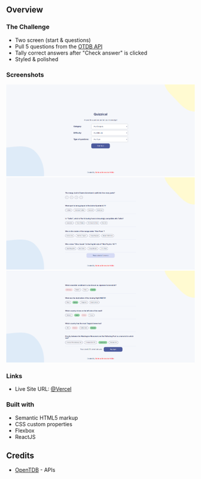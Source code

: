 
## Overview

### The Challenge

- Two screen (start & questions)
- Pull 5 questions from the [OTDB API](https://opentdb.com/)
- Tally correct answers after "Check answer" is clicked
- Styled & polished

### Screenshots

![screenshot-1](/public/images/screenshot-1.png)
![screenshot-2](/public/images/screenshot-2.png)
![screenshot-3](/public/images/screenshot-3.png)

### Links

- Live Site URL: [@Vercel]((https://quizz-app-blue.vercel.app/)/)
### Built with

- Semantic HTML5 markup
- CSS custom properties
- Flexbox
- ReactJS

## Credits

- [OpenTDB](https://opentdb.com/) - APIs
